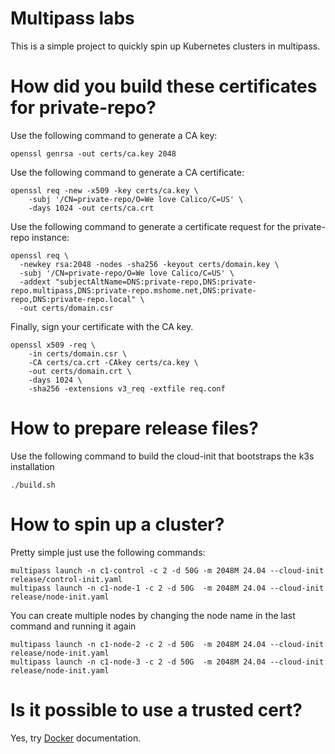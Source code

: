 # Multipass labs

This is a simple project to quickly spin up Kubernetes clusters in multipass.

# How did you build these certificates for private-repo?

Use the following command to generate a CA key:
```
openssl genrsa -out certs/ca.key 2048
```

Use the following command to generate a CA certificate:
```
openssl req -new -x509 -key certs/ca.key \
    -subj '/CN=private-repo/O=We love Calico/C=US' \
    -days 1024 -out certs/ca.crt
```

Use the following command to generate a certificate request for the private-repo instance:
```
openssl req \
  -newkey rsa:2048 -nodes -sha256 -keyout certs/domain.key \
  -subj '/CN=private-repo/O=We love Calico/C=US' \
  -addext "subjectAltName=DNS:private-repo,DNS:private-repo.multipass,DNS:private-repo.mshome.net,DNS:private-repo,DNS:private-repo.local" \
  -out certs/domain.csr 
```

Finally, sign your certificate with the CA key. 
```
openssl x509 -req \
    -in certs/domain.csr \
    -CA certs/ca.crt -CAkey certs/ca.key \
    -out certs/domain.crt \
    -days 1024 \
    -sha256 -extensions v3_req -extfile req.conf
```
# How to prepare release files?
Use the following command to build the cloud-init that bootstraps the k3s installation
```
./build.sh
```

# How to spin up a cluster?

Pretty simple just use the following commands:
```
multipass launch -n c1-control -c 2 -d 50G -m 2048M 24.04 --cloud-init  release/control-init.yaml
multipass launch -n c1-node-1 -c 2 -d 50G  -m 2048M 24.04 --cloud-init  release/node-init.yaml
```
You can create multiple nodes by changing the node name in the last command and running it again
```
multipass launch -n c1-node-2 -c 2 -d 50G  -m 2048M 24.04 --cloud-init  release/node-init.yaml
multipass launch -n c1-node-3 -c 2 -d 50G  -m 2048M 24.04 --cloud-init  release/node-init.yaml
```

# Is it possible to use a trusted cert?
Yes, try [Docker](https://docs.docker.com/registry/deploying/#support-for-lets-encrypt) documentation.
